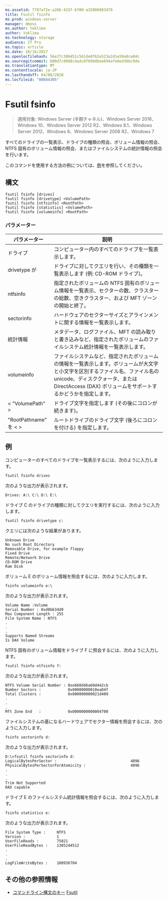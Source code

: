 ```yaml
---
ms.assetid: 7787a72e-a26b-415f-b700-a32806803478
title: Fsutil fsinfo
ms.prod: windows-server
manager: dmoss
ms.author: toklima
author: toklima
ms.technology: storage
audience: IT Pro
ms.topic: article
ms.date: 10/16/2017
ms.openlocfilehash: 56e27c386451c561de8f62e523e2d1e59a8ce84c
ms.sourcegitcommit: b00d7c8968c4adc8f699dbee694afe6ed36bc9de
ms.translationtype: MT
ms.contentlocale: ja-JP
ms.lasthandoff: 04/08/2020
ms.locfileid: "80844305"
---
```

# <a name="fsutil-fsinfo"></a>Fsutil fsinfo
>適用対象: Windows Server (半期チャネル)、Windows Server 2016、Windows 10、Windows Server 2012 R2、Windows 8.1、Windows Server 2012、Windows 8、Windows Server 2008 R2、Windows 7

すべてのドライブの一覧表示、ドライブの種類の照会、ボリューム情報の照会、NTFS 固有のボリューム情報の照会、またはファイルシステムの統計情報の照会を行います。

このコマンドを使用する方法の例については、[例](#BKMK_examples)を参照してください。

## <a name="syntax"></a>構文

```
fsutil fsinfo [drives]
fsutil fsinfo [drivetype] <VolumePath>
fsutil fsinfo [ntfsinfo] <RootPath>
fsutil fsinfo [statistics] <VolumePath>
fsutil fsinfo [volumeinfo] <RootPath>
```

### <a name="parameters"></a>パラメーター

|パラメーター|説明|
|-------------|---------------|
|ドライブ|コンピューター内のすべてのドライブを一覧表示します。|
|drivetype が|ドライブに対してクエリを行い、その種類を一覧表示します (例: CD-ROM ドライブ)。|
|ntfsinfo|指定されたボリュームの NTFS 固有のボリューム情報を一覧表示、セクターの数、クラスターの総数、空きクラスター、および MFT ゾーンの開始と終了。|
|sectorinfo|ハードウェアのセクターサイズとアラインメントに関する情報を一覧表示します。|
|統計情報|メタデータ、ログファイル、MFT の読み取りと書き込みなど、指定されたボリュームのファイルシステム統計情報を一覧表示します。|
|volumeinfo|ファイルシステムなど、指定されたボリュームの情報を一覧表示します。ボリュームが大文字と小文字を区別するファイル名、ファイル名の unicode、ディスククォータ、または DirectAccess (DAX) ボリュームをサポートするかどうかを指定します。|
|< "VolumePath" >|ドライブ文字を指定します (その後にコロンが続きます)。|
|"RootPathname" を < >|ルートドライブのドライブ文字 (後ろにコロンを付ける) を指定します。|

## <a name="examples"></a><a name="BKMK_examples"></a>例
コンピューターのすべてのドライブを一覧表示するには、次のように入力します。

```
fsutil fsinfo drives
```

次のような出力が表示されます。

```
Drives: A:\ C:\ D:\ E:\       
```

ドライブ C のドライブの種類に対してクエリを実行するには、次のように入力します。

```
fsutil fsinfo drivetype c:
```

クエリには次のような結果があります。

```
Unknown Drive
No such Root Directory
Removable Drive, for example floppy
Fixed Drive
Remote/Network Drive
CD-ROM Drive
Ram Disk
```

ボリューム E のボリューム情報を照会するには、次のように入力します。

```
fsinfo volumeinfo e:\
```

次のような出力が表示されます。

```
Volume Name :Volume
Serial Number : 0xd0b634d9
Max Component Length : 255
File System Name : NTFS
.
.
.
Supports Named Streams
Is DAX Volume
```

NTFS 固有のボリューム情報をドライブ F に照会するには、次のように入力します。

```
fsutil fsinfo ntfsinfo f:
```

次のような出力が表示されます。

```
NTFS Volume Serial Number : 0xe660d46a60d442cb
Number Sectors :            0x00000000010ea04f
Total Clusters :            0x000000000021d409
.
.
.
Mft Zone End   :            0x0000000000004700       
```

ファイルシステムの基になるハードウェアでセクター情報を照会するには、次のように入力します。

```
fsinfo sectorinfo d:
```

次のような出力が表示されます。

```
D:\>fsutil fsinfo sectorinfo d:
LogicalBytesPerSector :                                 4096
PhysicalBytesPerSectorForAtomicity :                    4096
.
.
.
Trim Not Supported
DAX capable
```

ドライブ E のファイルシステム統計情報を照会するには、次のように入力します。

```
fsinfo statistics e:
```

次のような出力が表示されます。

```
File System Type :     NTFS
Version :              1
UserFileReads :        75021
UserFileReadBytes :    1305244512
.
.
.
LogFileWriteBytes :    180936704       
```

## <a name="additional-references"></a>その他の参照情報
- [コマンドライン構文のキー](command-line-syntax-key.md)
[Fsutil](Fsutil.md)


